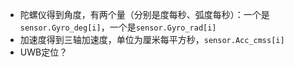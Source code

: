 * 陀螺仪得到角度，有两个量（分别是度每秒、弧度每秒）：一个是 `sensor.Gyro_deg[i]`，一个是`sensor.Gyro_rad[i]`
* 加速度得到三轴加速度，单位为厘米每平方秒，`sensor.Acc_cmss[i]`
* UWB定位？